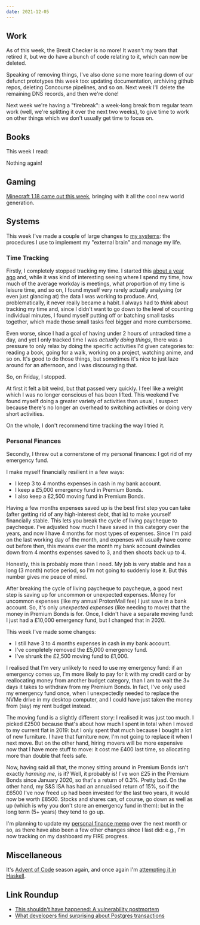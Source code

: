 ```yaml
---
date: 2021-12-05
---
```


## Work

As of this week, the Brexit Checker is no more!  It wasn't my team
that retired it, but we do have a bunch of code relating to it, which
can now be deleted.

Speaking of removing things, I've also done some more tearing down of
our defunct prototypes this week too: updating documentation,
archiving github repos, deleting Concourse pipelines, and so on.  Next
week I'll delete the remaining DNS records, and then we're done!

Next week we're having a "firebreak": a week-long break from regular
team work (well, we're splitting it over the next two weeks), to give
time to work on other things which we don't usually get time to focus
on.


## Books

This week I read:

Nothing again!

## Gaming

[Minecraft 1.18 came out this week][], bringing with it all the cool
new world generation.

[Minecraft 1.18 came out this week]: https://minecraft.fandom.com/wiki/Java_Edition_1.18


## Systems

This week I've made a couple of large changes to [my systems][]: the
procedures I use to implement my "external brain" and manage my life.

### Time Tracking

Firstly, I completely stopped tracking my time.  I started this [about
a year ago][] and, while it was kind of interesting seeing where I
spend my time, how much of the average workday is meetings, what
proportion of my time is leisure time, and so on, I found myself very
rarely actually analysing (or even just glancing at) the data I was
working to produce.  And, problematically, it never really became a
habit.  I always had to *think* about tracking my time and, since I
didn't want to go down to the level of counting individual minutes, I
found myself putting off or batching small tasks together, which made
those small tasks feel bigger and more cumbersome.

Even worse, since I had a goal of having under 2 hours of untracked
time a day, and yet I only tracked time I was *actually doing things*,
there was a pressure to only relax by doing the specific activities
I'd given categories to: reading a book, going for a walk, working on
a project, watching anime, and so on.  It's good to do those things,
but sometimes it's nice to just laze around for an afternoon, and I
was discouraging that.

So, on Friday, I stopped.

At first it felt a bit weird, but that passed very quickly.  I feel
like a weight which I was no longer conscious of has been lifted.
This weekend I've found myself doing a greater variety of activities
than usual, I suspect because there's no longer an overhead to
switching activities or doing very short activities.

On the whole, I don't recommend time tracking the way I tried it.

### Personal Finances

Secondly, I threw out a cornerstone of my personal finances: I got rid
of my emergency fund.

I make myself financially resilient in a few ways:

- I keep 3 to 4 months expenses in cash in my bank account.
- I keep a £5,000 emergency fund in Premium Bonds.
- I also keep a £2,500 moving fund in Premium Bonds.

Having a few months expenses saved up is the best first step you can
take (after getting rid of any high-interest debt, that is) to make
yourself financially stable.  This lets you break the cycle of living
paycheque to paycheque.  I've adjusted how much I have saved in this
category over the years, and now I have 4 months for most types of
expenses.  Since I'm paid on the last working day of the month, and
expenses will usually have come out before then, this means over the
month my bank account dwindles down from 4 months expenses saved to 3,
and then shoots back up to 4.

Honestly, this is probably more than I need.  My job is very stable
and has a long (3 month) notice period, so I'm not going to suddenly
lose it.  But this number gives me peace of mind.

After breaking the cycle of living paycheque to paycheque, a good next
step is saving up for uncommon or unexpected expenses.  Money for
uncommon expenses (like my annual ProtonMail fee) I just save in a
bank account.  So, it's only *unexpected expenses* (like needing to
move) that the money in Premium Bonds is for.  Once, I didn't have a
separate moving fund: I just had a £10,000 emergency fund, but I
changed that in 2020.

This week I've made some changes:

- I still have 3 to 4 months expenses in cash in my bank account.
- I've completely removed the £5,000 emergency fund.
- I've shrunk the £2,500 moving fund to £1,000.

I realised that I'm very unlikely to need to use my emergency fund: if
an emergency comes up, I'm more likely to pay for it with my credit
card or by reallocating money from another budget category, than I am
to wait the 3+ days it takes to withdraw from my Premium Bonds.  In
fact, I've only used my emergency fund once, when I unexpectedly
needed to replace the NVMe drive in my desktop computer, and I could
have just taken the money from (say) my rent budget instead.

The moving fund is a slightly different story: I realised it was just
too much.  I picked £2500 because that's about how much I spent in
total when I moved to my current flat in 2019: but I only spent that
much because I bought a lot of new furniture.  I have that furniture
now, I'm not going to replace it when I next move.  But on the other
hand, hiring movers will be more expensive now that I have more stuff
to move: it cost me £400 last time, so allocating more than double
that feels safe.

Now, having said all that, the money sitting around in Premium Bonds
isn't exactly *harming me*, is it?  Well, it probably is!  I've won
£25 in the Premium Bonds since January 2020, so that's a return of
0.3%.  Pretty bad.  On the other hand, my S&S ISA has had an
annualised return of 15%, so if the £6500 I've now freed up had been
invested for the last two years, it would now be worth £8500.  Stocks
and shares can, of course, go down as well as up (which is why you
don't store an emergency fund in them): but in the long term (5+
years) they tend to go up.

I'm planning to update my [personal finance memo][] over the next
month or so, as there have also been a few other changes since I last
did: e.g., I'm now tracking on my dashboard my FIRE progress.

[my systems]: taxon/self-systems.html
[about a year ago]: weeknotes-117.html#time-tracking
[personal finance memo]: personal-finance.html


## Miscellaneous

It's [Advent of Code][] season again, and once again I'm [attempting it in Haskell][].

[Advent of Code]: https://adventofcode.com/
[attempting it in Haskell]: https://github.com/barrucadu/aoc


## Link Roundup

- [This shouldn't have happened: A vulnerability postmortem](https://googleprojectzero.blogspot.com/2021/12/this-shouldnt-have-happened.html)
- [What developers find surprising about Postgres transactions](https://blog.lawrencejones.dev/isolation-levels/)
